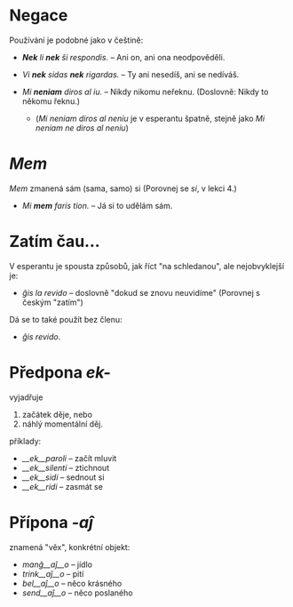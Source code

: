 # Negace

Používání je podobné jako v češtině:


- *__Nek__ li __nek__ ŝi respondis.*   – Ani on, ani ona neodpověděli.
- *Vi __nek__ sidas __nek__ rigardas.* – Ty ani nesedíš, ani se nedíváš.

- *Mi __neniam__ diros al iu.* – Nikdy nikomu neřeknu. (Doslovně: Nikdy to někomu řeknu.) 
    - (*Mi neniam diros al neniu* je v esperantu špatně, stejně jako *Mi neniam ne diros al neniu*)


# *Mem*

*Mem* zmanená sám (sama, samo) si (Porovnej se *si*, v lekci 4.)

- *Mi __mem__ faris tion.*  – Já si to udělám sám.

# Zatím čau…

V esperantu je spousta způsobů, jak říct "na schledanou", ale nejobvyklejší je:

- *ĝis la revido* – doslovně  "dokud se znovu neuvidíme" (Porovnej s českým "zatím")

Dá se to také použít bez členu:

- *ĝis revido*.


# Předpona *ek-*

vyjadřuje

1. začátek děje, nebo
2. náhlý momentální děj.

příklady:

- *__ek__paroli*  – začít mluvit
- *__ek__silenti* – ztichnout
- *__ek__sidi*    – sednout si
- *__ek__ridi*    – zasmát se
 

# Přípona *-aĵ*

znamená "věx", konkrétní objekt:

- *manĝ__aĵ__o*  – jídlo
- *trink__aĵ__o* – pití
- *bel__aĵ__o*   – něco krásného
- *send__aĵ__o*  – něco poslaného
 
